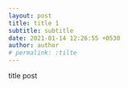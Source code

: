 ```yaml
---
layout: post
title: title 1
subtitle: subtitle
date: 2021-01-14 12:26:55 +0530
author: author
# permalink: :tilte
---
```


title post